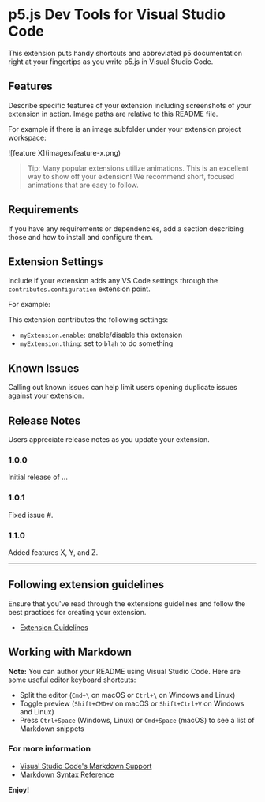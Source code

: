 <!-- [![Version](https://vsmarketplacebadge.apphb.com/version/dsznajder.es7-react-js-snippets.svg)](https://vsmarketplacebadge.apphb.com/version-short/dsznajder.es7-react-js-snippets.svg)
[![Install](https://vsmarketplacebadge.apphb.com/installs/dsznajder.es7-react-js-snippets.svg)](https://vsmarketplacebadge.apphb.com/installs-short/dsznajder.es7-react-js-snippets.svg)
[![Downloads](https://vsmarketplacebadge.apphb.com/downloads/dsznajder.es7-react-js-snippets.svg)](https://vsmarketplacebadge.apphb.com/downloads-short/dsznajder.es7-react-js-snippets.svg)
[![Ratings](https://vsmarketplacebadge.apphb.com/rating-short/dsznajder.es7-react-js-snippets.svg)](https://vsmarketplacebadge.apphb.com/rating-short/dsznajder.es7-react-js-snippets.svg) -->


# p5.js Dev Tools for Visual Studio Code

This extension puts handy shortcuts and abbreviated p5 documentation right at your fingertips as you write p5.js in Visual Studio Code.

## Features

Describe specific features of your extension including screenshots of your extension in action. Image paths are relative to this README file.

For example if there is an image subfolder under your extension project workspace:

\!\[feature X\]\(images/feature-x.png\)

> Tip: Many popular extensions utilize animations. This is an excellent way to show off your extension! We recommend short, focused animations that are easy to follow.

## Requirements

If you have any requirements or dependencies, add a section describing those and how to install and configure them.

## Extension Settings

Include if your extension adds any VS Code settings through the `contributes.configuration` extension point.

For example:

This extension contributes the following settings:

* `myExtension.enable`: enable/disable this extension
* `myExtension.thing`: set to `blah` to do something

## Known Issues

Calling out known issues can help limit users opening duplicate issues against your extension.

## Release Notes

Users appreciate release notes as you update your extension.

### 1.0.0

Initial release of ...

### 1.0.1

Fixed issue #.

### 1.1.0

Added features X, Y, and Z.

-----------------------------------------------------------------------------------------------------------
## Following extension guidelines

Ensure that you've read through the extensions guidelines and follow the best practices for creating your extension.

* [Extension Guidelines](https://code.visualstudio.com/api/references/extension-guidelines)

## Working with Markdown

**Note:** You can author your README using Visual Studio Code.  Here are some useful editor keyboard shortcuts:

* Split the editor (`Cmd+\` on macOS or `Ctrl+\` on Windows and Linux)
* Toggle preview (`Shift+CMD+V` on macOS or `Shift+Ctrl+V` on Windows and Linux)
* Press `Ctrl+Space` (Windows, Linux) or `Cmd+Space` (macOS) to see a list of Markdown snippets

### For more information

* [Visual Studio Code's Markdown Support](http://code.visualstudio.com/docs/languages/markdown)
* [Markdown Syntax Reference](https://help.github.com/articles/markdown-basics/)

**Enjoy!**
